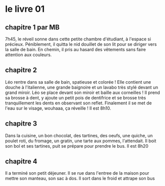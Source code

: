 # le livre 01

## chapitre 1 par MB

7h45, le réveil sonne dans cette petite chambre d'étudiant, à l'espace si précieux.
Péniblement, il quitta le nid douillet de son lit pour se diriger vers la salle de bain.
En chemin, il pris au hasard des vêtements sans faire attention aux couleurs.

## chapitre 2
Léo rentre dans sa salle de bain, spatieuse et colorée ! Elle contient une douche à l'italienne, une grande baignoire et un lavabo très stylé devant un grand miroir.
Léo se place devant son miroir et baille aux corneilles !
Il prend sa brosse à dent, y ajoute un petit pois de dentifrice et se brosse très tranquillement les dents en observant son reflet.
Finalement il se met de l'eau sur le visage, wouhaaa, ça réveille !
Il est 8h10.

## chapitre 3
Dans la cuisine, un bon chocolat, des tartines, des oeufs, une quiche, un poulet roti, du fromage, un gratin, une tarte aux pommes, l'attendait. Il boit son bol et ses tartines, puit se prépare pour prendre le bus. Il est 8h20

## chapitre 4

Il a terminé son petit déjeuner. Il se rue dans l'entree de la maison pour mettre son manteau, son sac à dos. Il sort dans le froid et attrape son bus
